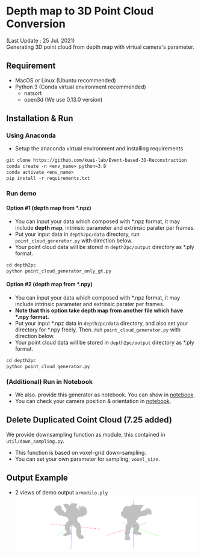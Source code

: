 # Depth map to 3D Point Cloud Conversion
(Last Update : 25 Jul. 2021)  
Generating 3D point cloud from depth map with virtual camera's parameter.

## Requirement
- MacOS or Linux (Ubuntu recommended)
- Python 3 (Conda virtual environment recommended)
  - natsort
  - open3d (We use 0.13.0 version)

## Installation & Run

### Using Anaconda

- Setup the anaconda virtual environment and installing requirements
```
git clone https://github.com/kuai-lab/Event-based-3D-Reconstruction
conda create -n <env_name> python=3.8
conda activate <env_name>
pip install -r requirements.txt
```
### Run demo 
#### Option #1 (depth map from *.npz)
- You can input your data which composed with *.npz format, it may include **depth map**, intrinsic parameter and extrinsic parater per frames.
- Put your input data in ```depth2pc/data``` directory, run ```point_cloud_generator.py``` with direction below.
- Your point cloud data will be stored in ```depth2pc/output``` directory as *.ply format.
```
cd depth2pc
python point_cloud_generator_only_gt.py
```

#### Option #2 (depth map from *.npy)
- You can input your data which composed with *.npz format, it may include intrinsic parameter and extrinsic parater per frames.
- **Note that this option take depth map from another file which have \*.npy format.**
- Put your input *.npz data in ```depth2pc/data``` directory, and also set your directory for *.npy freely. Then. run ```point_cloud_generator.py``` with direction below.
- Your point cloud data will be stored in ```depth2pc/output``` directory as *.ply format.
```
cd depth2pc
python point_cloud_generator.py
```

  
### (Additional) Run in Notebook

- We also. provide this generator as notebook. You can show in [notebook](jupyter/point_cloud_generator.ipynb).
- You can check your camera position & orientation in [notebook](jupyter/camera_pose_visualization.ipynb).

  

## Delete Duplicated Coint Cloud (7.25 added)
We provide downsampling function as module, this contained in ```util/down_sampling.py```.
- This function is based on voxel-grid down-sampling.
- You can set your own parameter for sampling, ```voxel_size```.

  
## Output Example
- 2 views of demo output ```armadilo.ply```
![img](img/sample_output.png)
